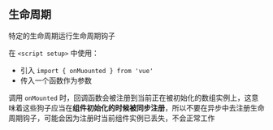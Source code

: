 ## 生命周期

特定的生命周期运行生命周期钩子

在 `<script setup>` 中使用：

- 引入 `import { onMuounted } from 'vue'`
- 传入一个函数作为参数

调用 `onMounted` 时，回调函数会被注册到当前正在被初始化的数组实例上，这意味着这些狗子应当在**组件初始化的时候被同步注册**，所以不要在异步中去注册生命周期钩子，可能会因为注册时当前组件实例已丢失，不会正常工作
